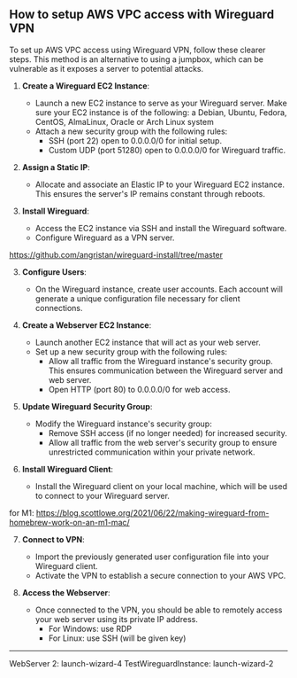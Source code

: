 ## How to setup AWS VPC access with Wireguard VPN 

To set up AWS VPC access using Wireguard VPN, follow these clearer steps. This method is an alternative to using a jumpbox, which can be vulnerable as it exposes a server to potential attacks.

1. **Create a Wireguard EC2 Instance**:
   - Launch a new EC2 instance to serve as your Wireguard server. Make sure your EC2 instance is of the following: a Debian, Ubuntu, Fedora, CentOS, AlmaLinux, Oracle or Arch Linux system
   - Attach a new security group with the following rules:
     - SSH (port 22) open to 0.0.0.0/0 for initial setup.
     - Custom UDP (port 51280) open to 0.0.0.0/0 for Wireguard traffic.

1. **Assign a Static IP**:
   - Allocate and associate an Elastic IP to your Wireguard EC2 instance. This ensures the server's IP remains constant through reboots.

2. **Install Wireguard**:
   - Access the EC2 instance via SSH and install the Wireguard software.
   - Configure Wireguard as a VPN server.

https://github.com/angristan/wireguard-install/tree/master

3. **Configure Users**:
   - On the Wireguard instance, create user accounts. Each account will generate a unique configuration file necessary for client connections.

4. **Create a Webserver EC2 Instance**:
   - Launch another EC2 instance that will act as your web server.
   - Set up a new security group with the following rules:
     - Allow all traffic from the Wireguard instance's security group. This ensures communication between the Wireguard server and web server.
     - Open HTTP (port 80) to 0.0.0.0/0 for web access.

5. **Update Wireguard Security Group**:
   - Modify the Wireguard instance's security group:
     - Remove SSH access (if no longer needed) for increased security.
     - Allow all traffic from the web server's security group to ensure unrestricted communication within your private network.

6. **Install Wireguard Client**:
   - Install the Wireguard client on your local machine, which will be used to connect to your Wireguard server.

for M1: https://blog.scottlowe.org/2021/06/22/making-wireguard-from-homebrew-work-on-an-m1-mac/


7. **Connect to VPN**:
   - Import the previously generated user configuration file into your Wireguard client.
   - Activate the VPN to establish a secure connection to your AWS VPC.

8. **Access the Webserver**:
   - Once connected to the VPN, you should be able to remotely access your web server using its private IP address.
     - For Windows: use RDP 
     - For Linux: use SSH (will be given key)


-------
WebServer 2: launch-wizard-4
TestWireguardInstance: launch-wizard-2